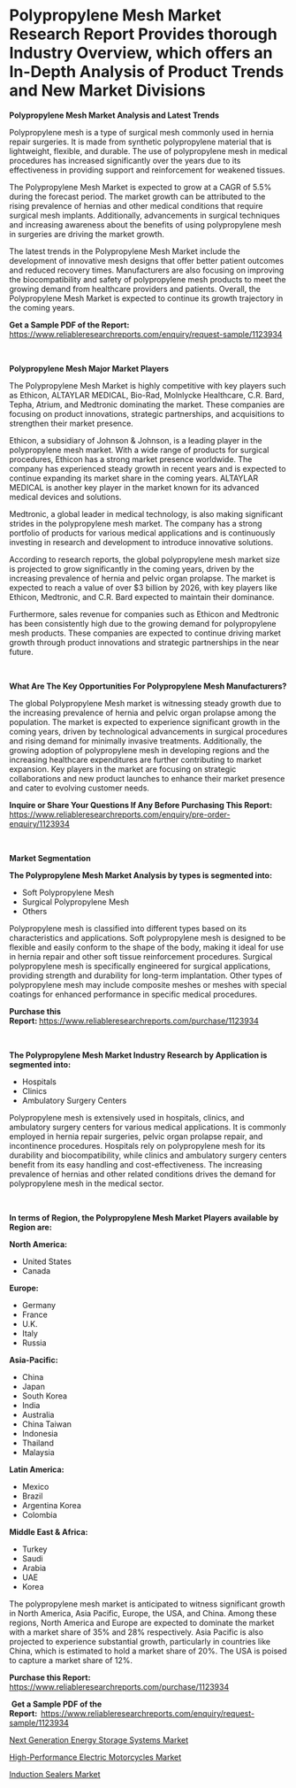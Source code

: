 <p><h1>Polypropylene Mesh Market Research Report Provides thorough Industry Overview, which offers an In-Depth Analysis of Product Trends and New Market Divisions</h1></p><p><strong>Polypropylene Mesh Market Analysis and Latest Trends</strong></p>
<p><p>Polypropylene mesh is a type of surgical mesh commonly used in hernia repair surgeries. It is made from synthetic polypropylene material that is lightweight, flexible, and durable. The use of polypropylene mesh in medical procedures has increased significantly over the years due to its effectiveness in providing support and reinforcement for weakened tissues.</p><p>The Polypropylene Mesh Market is expected to grow at a CAGR of 5.5% during the forecast period. The market growth can be attributed to the rising prevalence of hernias and other medical conditions that require surgical mesh implants. Additionally, advancements in surgical techniques and increasing awareness about the benefits of using polypropylene mesh in surgeries are driving the market growth.</p><p>The latest trends in the Polypropylene Mesh Market include the development of innovative mesh designs that offer better patient outcomes and reduced recovery times. Manufacturers are also focusing on improving the biocompatibility and safety of polypropylene mesh products to meet the growing demand from healthcare providers and patients. Overall, the Polypropylene Mesh Market is expected to continue its growth trajectory in the coming years.</p></p>
<p><strong>Get a Sample PDF of the Report:&nbsp;</strong> <a href="https://www.reliableresearchreports.com/enquiry/request-sample/1123934">https://www.reliableresearchreports.com/enquiry/request-sample/1123934</a></p>
<p>&nbsp;</p>
<p><strong>Polypropylene Mesh Major Market Players</strong></p>
<p><p>The Polypropylene Mesh Market is highly competitive with key players such as Ethicon, ALTAYLAR MEDICAL, Bio-Rad, Molnlycke Healthcare, C.R. Bard, Tepha, Atrium, and Medtronic dominating the market. These companies are focusing on product innovations, strategic partnerships, and acquisitions to strengthen their market presence.</p><p>Ethicon, a subsidiary of Johnson & Johnson, is a leading player in the polypropylene mesh market. With a wide range of products for surgical procedures, Ethicon has a strong market presence worldwide. The company has experienced steady growth in recent years and is expected to continue expanding its market share in the coming years. ALTAYLAR MEDICAL is another key player in the market known for its advanced medical devices and solutions.</p><p>Medtronic, a global leader in medical technology, is also making significant strides in the polypropylene mesh market. The company has a strong portfolio of products for various medical applications and is continuously investing in research and development to introduce innovative solutions.</p><p>According to research reports, the global polypropylene mesh market size is projected to grow significantly in the coming years, driven by the increasing prevalence of hernia and pelvic organ prolapse. The market is expected to reach a value of over $3 billion by 2026, with key players like Ethicon, Medtronic, and C.R. Bard expected to maintain their dominance.</p><p>Furthermore, sales revenue for companies such as Ethicon and Medtronic has been consistently high due to the growing demand for polypropylene mesh products. These companies are expected to continue driving market growth through product innovations and strategic partnerships in the near future.</p></p>
<p>&nbsp;</p>
<p><strong>What Are The Key Opportunities For Polypropylene Mesh Manufacturers?</strong></p>
<p><p>The global Polypropylene Mesh market is witnessing steady growth due to the increasing prevalence of hernia and pelvic organ prolapse among the population. The market is expected to experience significant growth in the coming years, driven by technological advancements in surgical procedures and rising demand for minimally invasive treatments. Additionally, the growing adoption of polypropylene mesh in developing regions and the increasing healthcare expenditures are further contributing to market expansion. Key players in the market are focusing on strategic collaborations and new product launches to enhance their market presence and cater to evolving customer needs.</p></p>
<p><strong>Inquire or Share Your Questions If Any Before Purchasing This Report:</strong> <a href="https://www.reliableresearchreports.com/enquiry/pre-order-enquiry/1123934">https://www.reliableresearchreports.com/enquiry/pre-order-enquiry/1123934</a></p>
<p>&nbsp;</p>
<p><strong>Market Segmentation</strong></p>
<p><strong>The Polypropylene Mesh Market Analysis by types is segmented into:</strong></p>
<p><ul><li>Soft Polypropylene Mesh</li><li>Surgical Polypropylene Mesh</li><li>Others</li></ul></p>
<p><p>Polypropylene mesh is classified into different types based on its characteristics and applications. Soft polypropylene mesh is designed to be flexible and easily conform to the shape of the body, making it ideal for use in hernia repair and other soft tissue reinforcement procedures. Surgical polypropylene mesh is specifically engineered for surgical applications, providing strength and durability for long-term implantation. Other types of polypropylene mesh may include composite meshes or meshes with special coatings for enhanced performance in specific medical procedures.</p></p>
<p><strong>Purchase this Report:&nbsp;</strong><a href="https://www.reliableresearchreports.com/purchase/1123934">https://www.reliableresearchreports.com/purchase/1123934</a></p>
<p>&nbsp;</p>
<p><strong>The Polypropylene Mesh Market Industry Research by Application is segmented into:</strong></p>
<p><ul><li>Hospitals</li><li>Clinics</li><li>Ambulatory Surgery Centers</li></ul></p>
<p><p>Polypropylene mesh is extensively used in hospitals, clinics, and ambulatory surgery centers for various medical applications. It is commonly employed in hernia repair surgeries, pelvic organ prolapse repair, and incontinence procedures. Hospitals rely on polypropylene mesh for its durability and biocompatibility, while clinics and ambulatory surgery centers benefit from its easy handling and cost-effectiveness. The increasing prevalence of hernias and other related conditions drives the demand for polypropylene mesh in the medical sector.</p></p>
<p>&nbsp;</p>
<p><strong>In terms of Region, the Polypropylene Mesh Market Players available by Region are:</strong></p>
<p>
    <p> <strong> North America: </strong>
        <ul>
            <li>United States</li>
            <li>Canada</li>
        </ul>
        </p> 
    <p> <strong> Europe: </strong>
        <ul>
            <li>Germany</li>
            <li>France</li>
            <li>U.K.</li>
            <li>Italy</li>
            <li>Russia</li>
        </ul>
        </p> 
    <p> <strong> Asia-Pacific: </strong>
        <ul>
            <li>China</li>
            <li>Japan</li>
            <li>South Korea</li>
            <li>India</li>
            <li>Australia</li>
            <li>China Taiwan</li>
            <li>Indonesia</li>
            <li>Thailand</li>
            <li>Malaysia</li>
        </ul>
        </p> 
    <p> <strong> Latin America: </strong>
        <ul>
            <li>Mexico</li>
            <li>Brazil</li>
            <li>Argentina Korea</li>
            <li>Colombia</li>
        </ul>
        </p> 
    <p> <strong> Middle East & Africa: </strong>
        <ul>
            <li>Turkey</li>
            <li>Saudi</li>
            <li>Arabia</li>
            <li>UAE</li>
            <li>Korea</li>
        </ul>
    </p>
    </p>
<p><p>The polypropylene mesh market is anticipated to witness significant growth in North America, Asia Pacific, Europe, the USA, and China. Among these regions, North America and Europe are expected to dominate the market with a market share of 35% and 28% respectively. Asia Pacific is also projected to experience substantial growth, particularly in countries like China, which is estimated to hold a market share of 20%. The USA is poised to capture a market share of 12%.</p></p>
<p><strong>Purchase this Report: </strong><a href="https://www.reliableresearchreports.com/purchase/1123934">https://www.reliableresearchreports.com/purchase/1123934</a></p>
<p>&nbsp;<strong>Get a Sample PDF of the Report:&nbsp;&nbsp;</strong><a href="https://www.reliableresearchreports.com/enquiry/request-sample/1123934">https://www.reliableresearchreports.com/enquiry/request-sample/1123934</a></p>
<p><strong></strong></p>
<p><p><a href="https://view.publitas.com/reportprime-1/next-generation-energy-storage-systems-market-centers-on-aspects-such-as-market-growth-market-share-market-opportunity-and-projected-forecasts-spanning-from-2023-to-2030/">Next Generation Energy Storage Systems Market</a></p><p><a href="https://view.publitas.com/reportprime-1/global-high-performance-electric-motorcycles-market-size-and-market-trends-insights-and-projections-from-2023-to-2030/">High-Performance Electric Motorcycles Market</a></p><p><a href="https://view.publitas.com/reportprime-1/induction-sealers-market-size-market-trends-and-growth-outlook-forecasted-for-period-from-2023-to-2030/">Induction Sealers Market</a></p></p>